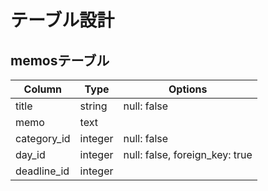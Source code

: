 # テーブル設計

## memosテーブル

| Column         | Type       | Options                        |
| -------------- | ---------- | ------------------------------ |
| title          | string     | null: false                    |
| memo           | text       |                                |
| category_id    | integer    | null: false                    |
| day_id         | integer    | null: false, foreign_key: true |
| deadline_id    | integer    |                                |

